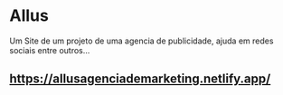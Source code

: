 # Allus
Um Site de um projeto de uma agencia de publicidade, ajuda em redes sociais entre outros...

## https://allusagenciademarketing.netlify.app/
